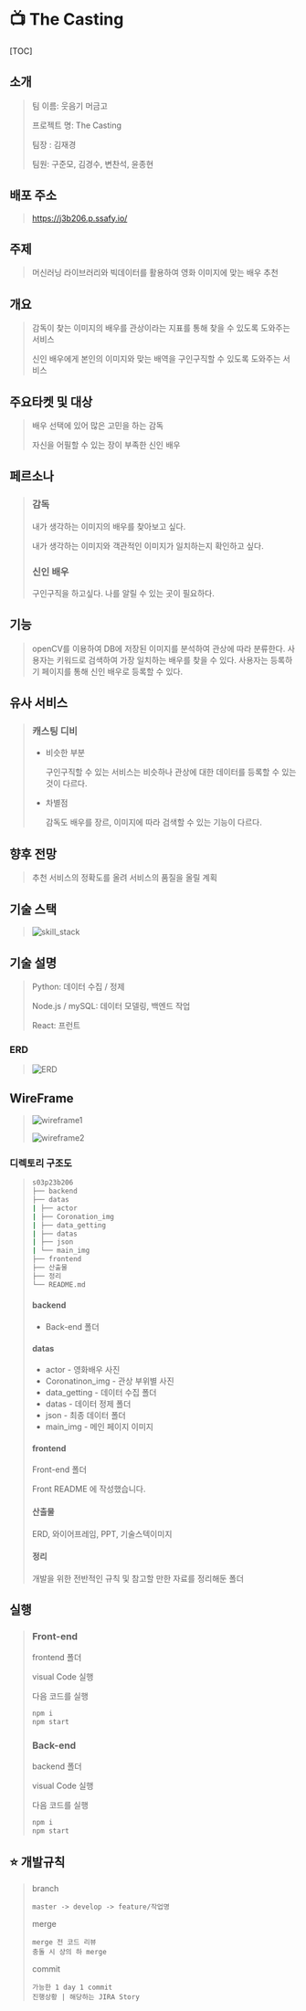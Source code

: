 # &#128250; The Casting

[TOC]

## 소개

> 팀 이름: 웃음기 머금고
>
> 프로젝트 명: The Casting
>
> 팀장 : 김재경
>
> 팀원: 구준모, 김경수, 변찬석, 윤종현

## 배포 주소

> https://j3b206.p.ssafy.io/

## 주제

>머신러닝 라이브러리와 빅데이터를 활용하여 영화 이미지에 맞는 배우 추천

## 개요

> 감독이 찾는 이미지의 배우를 관상이라는 지표를 통해 찾을 수 있도록 도와주는 서비스
>
> 신인 배우에게 본인의 이미지와 맞는 배역을 구인구직할 수 있도록 도와주는 서비스

## 주요타켓 및 대상

>배우 선택에 있어 많은 고민을 하는 감독
>
>자신을 어필할 수 있는 장이 부족한 신인 배우

## 페르소나

> ### 감독
>
> 내가 생각하는 이미지의 배우를 찾아보고 싶다.
>
> 내가 생각하는 이미지와 객관적인 이미지가 일치하는지 확인하고 싶다.
>
> 
>
> ### 신인 배우
>
> 구인구직을 하고싶다.
> 나를 알릴 수 있는 곳이 필요하다.

## 기능

> openCV를 이용하여 DB에 저장된 이미지를 분석하여 관상에 따라 분류한다.
> 사용자는 키워드로 검색하여 가장 일치하는 배우를 찾을 수 있다.
> 사용자는 등록하기 페이지를 통해 신인 배우로 등록할 수 있다.

## 유사 서비스

> ### 캐스팅 디비
>
> - 비슷한 부분
>
>   구인구직할 수 있는 서비스는 비슷하나 관상에 대한 데이터를 등록할 수 있는 것이 다르다.
>
> - 차별점
>
>   감독도 배우를 장르, 이미지에 따라 검색할 수 있는 기능이 다르다.

## 향후 전망

> 추천 서비스의 정확도를 올려 서비스의 품질을 올릴 계획

## 기술 스택

> ![skill_stack](산출물/skill_stack.png)

## 기술 설명

> Python:  데이터 수집 / 정제
>
> Node.js / mySQL: 데이터 모델링, 백엔드 작업
>
> React: 프런트

### ERD

> ![ERD](산출물/ERD.png)

## WireFrame

>![wireframe1](산출물/wireframe1.png)
>
>![wireframe2](산출물/wireframe2.png)

### 디렉토리 구조도

> ```bash
> s03p23b206
> ├── backend
> ├── datas
> |	├── actor
> |	├── Coronation_img
> |	├── data_getting
> |	├── datas
> |	├── json
> |	└── main_img
> ├── frontend
> ├── 산출물
> ├── 정리
> └── README.md
> ```
>
> #### backend
>
> - Back-end 폴더
>
> #### datas
>
> - actor - 영화배우 사진
> - Coronatinon_img - 관상 부위별 사진
> - data_getting - 데이터 수집 폴더
> - datas - 데이터 정제 폴더
> - json - 최종 데이터 폴더
> - main_img - 메인 페이지 이미지
>
> #### frontend
>
> Front-end 폴더
>
> Front README 에 작성했습니다.
>
> #### 산출물
>
> ERD, 와이어프레임, PPT, 기술스텍이미지
>
> #### 정리
>
> 개발을 위한 전반적인 규칙 및 참고할 만한 자료를 정리해둔 폴더

## 실행

> ### Front-end
>
> frontend 폴더
>
> visual Code 실행
>
> 다음 코드를 실행
>
> ```bash
> npm i
> npm start
> ```
>
> ### Back-end
>
> backend 폴더
>
> visual Code 실행
>
> 다음 코드를 실행
>
> ```bash
> npm i
> npm start
> ```

## :star: 개발규칙

>branch
>
>```
>master -> develop -> feature/작업명
>```
>
>merge
>
>```
>merge 전 코드 리뷰
>충돌 시 상의 하 merge
>```
>
>commit
>
>```
>가능한 1 day 1 commit
>진행상황 | 해당하는 JIRA Story
>```

